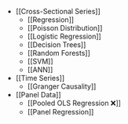 - [[Cross-Sectional Series]]
	- [[Regression]]
	- [[Poisson Distribution]]
	- [[Logistic Regression]]
	- [[Decision Trees]]
	- [[Random Forests]]
	- [[SVM]]
	- [[ANN]]
- [[Time Series]]
	- [[Granger Causality]]
- [[Panel Data]]
	- [[Pooled OLS Regression ❌]]
	- [[Panel Regression]]